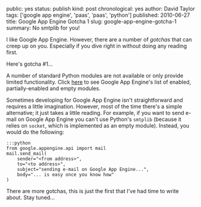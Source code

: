 public: yes
status: publish
kind: post
chronological: yes
author: David Taylor
tags: ['google app engine', 'paas', 'paas', 'python']
published: 2010-06-27
title: Google App Engine Gotcha 1
slug: google-app-engine-gotcha-1
summary: No smtplib for you!

I like Google App Engine. However, there are a number of _gotchas_ that can creep up on you. Especially if you dive right in without doing any reading first.

Here's gotcha #1...

A number of standard Python modules are not available or only provide limited functionality. Click [here](http://code.google.com/appengine/kb/libraries.html) to see Google App Engine's list of enabled, partially-enabled and empty modules.

Sometimes developing for Google App Engine isn't straightforward and requires a little imagination. However, most of the time there's a simple alternative; it just takes a little reading. For example, if you want to send e-mail on Google App Engine you can't use Python's `smtplib` (because it relies on `socket`, which is implemented as an empty module). Instead, you would do the following:

    :::python
    from google.appengine.api import mail
    mail.send_mail(
        sender="<from address>",
        to="<to address>",
        subject="sending e-mail on Google App Engine...",
        body="... is easy once you know how"
    )

There are more gotchas, this is just the first that I've had time to write about. Stay tuned...
